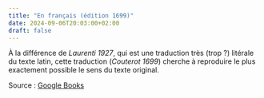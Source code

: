 ```yaml
---
title: "En français (édition 1699)"
date: 2024-09-06T20:03:00+02:00
draft: false
---
```


À la différence de *Laurenti 1927*, qui est une traduction très (trop ?) litérale du texte latin, cette traduction (*Couterot 1699*) cherche à reproduire le plus exactement possible le sens du texte original.

Source : [Google Books](https://www.google.fr/books/edition/R%C3%A8gle_et_testament_de_Saint_Fran%C3%A7ois/v-FAdva4MuEC?hl=fr&gbpv=1&pg=PA1&printsec=frontcover)

